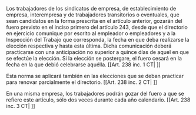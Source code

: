 Los trabajadores de los sindicatos de empresa, de establecimiento de empresa, interempresa y de trabajadores transitorios o eventuales, que sean candidatos en la forma prescrita en el artículo anterior, gozarán del fuero previsto en el inciso primero del artículo 243, desde que el directorio en ejercicio comunique por escrito al empleador o empleadores y a la Inspección del Trabajo que corresponda, la fecha en que deba realizarse la elección respectiva y hasta esta última. Dicha comunicación deberá practicarse con una anticipación no superior a quince días de aquel en que se efectúe la elección. Si la elección se postergare, el fuero cesará en la fecha en la que debió celebrarse aquélla. [[Art. 238 inc. 1 CT| ]]

Esta norma se aplicará también en las elecciones que se deban practicar para renovar parcialmente el directorio. [[Art. 238 inc. 2 CT| ]]

En una misma empresa, los trabajadores podrán gozar del fuero a que se refiere este artículo, sólo dos veces durante cada año calendario. [[Art. 238 inc. 3 CT| ]]